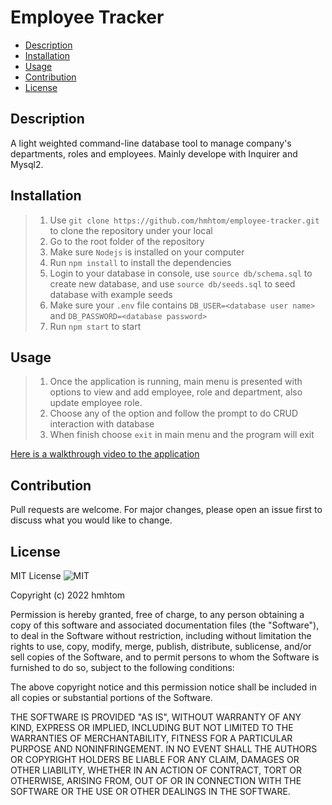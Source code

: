 # Employee Tracker

- [Description](#description)
- [Installation](#installation)
- [Usage](#usage)
- [Contribution](#contribution)
- [License](#license)

## Description

A light weighted command-line database tool to manage company's departments, roles and employees. Mainly develope with Inquirer and Mysql2.

## Installation

> 1. Use `git clone https://github.com/hmhtom/employee-tracker.git` to clone the repository under your local
> 2. Go to the root folder of the repository
> 3. Make sure `Nodejs` is installed on your computer
> 4. Run `npm install` to install the dependencies
> 5. Login to your database in console, use `source db/schema.sql` to create new database, and use `source db/seeds.sql` to seed database with example seeds
> 6. Make sure your `.env` file contains  `DB_USER=<database user name>` and `DB_PASSWORD=<database password>`
> 7. Run `npm start` to start

## Usage

> 1. Once the application is running, main menu is presented with options to view and add employee, role and department, also update employee role.
> 2. Choose any of the option and follow the prompt to do CRUD interaction with database
> 3. When finish choose `exit` in main menu and the program will exit

[Here is a walkthrough video to the application](https://drive.google.com/file/d/1eIZ2BH_IkRPGxq6HbF8WXDnbn8LgPYOC/view)

## Contribution

Pull requests are welcome. For major changes, please open an issue first to discuss what you would like to change.

## License

MIT License ![MIT](https://img.shields.io/github/license/hmhtom/employee-tracker?style=plastic)

Copyright (c) 2022 hmhtom

Permission is hereby granted, free of charge, to any person obtaining a copy
of this software and associated documentation files (the "Software"), to deal
in the Software without restriction, including without limitation the rights
to use, copy, modify, merge, publish, distribute, sublicense, and/or sell
copies of the Software, and to permit persons to whom the Software is
furnished to do so, subject to the following conditions:

The above copyright notice and this permission notice shall be included in all
copies or substantial portions of the Software.

THE SOFTWARE IS PROVIDED "AS IS", WITHOUT WARRANTY OF ANY KIND, EXPRESS OR
IMPLIED, INCLUDING BUT NOT LIMITED TO THE WARRANTIES OF MERCHANTABILITY,
FITNESS FOR A PARTICULAR PURPOSE AND NONINFRINGEMENT. IN NO EVENT SHALL THE
AUTHORS OR COPYRIGHT HOLDERS BE LIABLE FOR ANY CLAIM, DAMAGES OR OTHER
LIABILITY, WHETHER IN AN ACTION OF CONTRACT, TORT OR OTHERWISE, ARISING FROM,
OUT OF OR IN CONNECTION WITH THE SOFTWARE OR THE USE OR OTHER DEALINGS IN THE
SOFTWARE.
